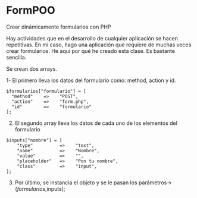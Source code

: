 FormPOO
=======

Crear dinámicamente formularios con PHP

Hay actividades que en el desarrollo de cualquier aplicación se hacen repetitivas. 
En mi caso, hago una aplicación que requiere de muchas veces crear formularios. 
He aquí por qué he creado esta clase. Es bastante sencilla.

Se crean dos arrays.

  1- El primero lleva los datos del formulario como: method, action y id.
    
    $formularios["formulario"] = [
  	  "method"    =>    "POST",
  	  "action"    =>    "form.php",
  	  "id"        =>    "formulario"
    ];
  
  2. El segundo array lleva los datos de cada uno de los elementos del formulario

  	$inputs["nombre"] = [
  		"type"          =>    "text",
  		"name"          =>    "Nombre",
  		"value"         =>    "",
  		"placeholder"   =>    "Pon tu nombre",
  		"class"         =>    "input",
  	];
  	
  3. Por último, se instancia el objeto y se le pasan los parámetros->($formularios,$inputs);

